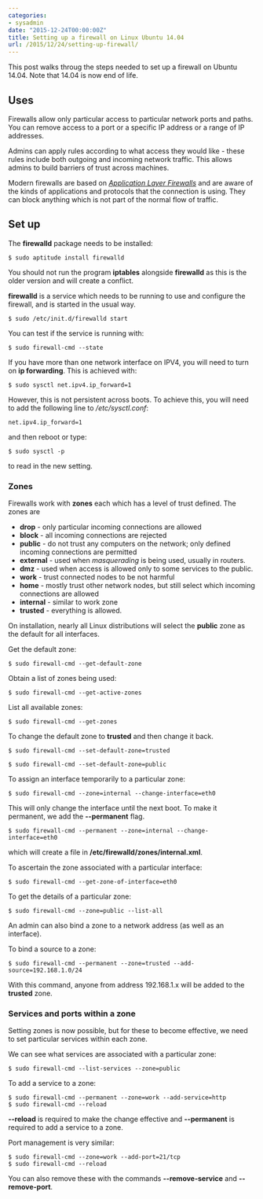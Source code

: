 ```yaml
---
categories:
- sysadmin
date: "2015-12-24T00:00:00Z"
title: Setting up a firewall on Linux Ubuntu 14.04
url: /2015/12/24/setting-up-firewall/
---
```


This post walks throug the steps needed to set up a firewall on Ubuntu 14.04. Note that 14.04 is now end of life. 

## Uses
Firewalls allow only particular access to particular network ports and paths. You can remove access to a port or a specific IP address or a range of IP addresses.

Admins can apply rules according to what access they would like - these rules include both outgoing and incoming network traffic. This allows admins to build barriers of trust across machines.

Modern firewalls are based on [_Application Layer Firewalls_](https://en.wikipedia.org/wiki/Application_firewall) and are aware of the kinds of applications and protocols that the connection is using. They can block anything which is not part of the normal flow of traffic.

## Set up

The __firewalld__ package needs to be installed:

    $ sudo aptitude install firewalld 

You should not run the program __iptables__ alongside __firewalld__ as this is the older version and will create a conflict.

__firewalld__ is a service which needs to be running to use and configure the firewall, and is started in the usual way.

    $ sudo /etc/init.d/firewalld start 

You can test if the service is running with:

    $ sudo firewall-cmd --state

If you have more than one network interface on IPV4, you will need to turn on **ip forwarding**. This is achieved with:

    $ sudo sysctl net.ipv4.ip_forward=1

However, this is not persistent across boots. To achieve this, you will need to add the following line to */etc/sysctl.conf*:

    net.ipv4.ip_forward=1 

and then reboot or type:

    $ sudo sysctl -p 

to read in the new setting.

### Zones

Firewalls work with **zones** each which has a level of trust defined. The zones are

* **drop** - only particular incoming connections are allowed
* **block** - all incoming connections are rejected
* **public** - do not trust any computers on the network; only defined incoming connections are permitted
* **external** - used when _masquerading_ is being used, usually in routers. 
* **dmz** - used when access is allowed only to some services to the public. 
* **work** - trust connected nodes to be not harmful
* **home** - mostly trust other network nodes, but still select which incoming connections are allowed
* **internal** - similar to work zone
* **trusted** - everything is allowed.

On installation, nearly all Linux distributions will select the __public__ zone as the default for all interfaces.

Get the default zone:

    $ sudo firewall-cmd --get-default-zone

Obtain a list of zones being used:

    $ sudo firewall-cmd --get-active-zones 

List all available zones:

    $ sudo firewall-cmd --get-zones 

To change the default zone to **trusted** and then change it back.

    $ sudo firewall-cmd --set-default-zone=trusted

    $ sudo firewall-cmd --set-default-zone=public


To assign an interface temporarily to a particular zone:

    $ sudo firewall-cmd --zone=internal --change-interface=eth0

This will only change the interface until the next boot. To make it permanent, we add the **--permanent** flag.

    $ sudo firewall-cmd --permanent --zone=internal --change-interface=eth0

which will create a file in **/etc/firewalld/zones/internal.xml**.

To ascertain the zone associated with a particular interface:

    $ sudo firewall-cmd --get-zone-of-interface=eth0

To get the details of a particular zone:

    $ sudo firewall-cmd --zone=public --list-all 

An admin can also bind a zone to a network address (as well as an interface).

To bind a source to a zone:

    $ sudo firewall-cmd --permanent --zone=trusted --add-source=192.168.1.0/24

With this command, anyone from address 192.168.1.x will be added to the **trusted** zone. 

### Services and ports within a zone

Setting zones is now possible, but for these to become effective, we need to set particular services within each zone.

We can see what services are associated with a particular zone:

    $ sudo firewall-cmd --list-services --zone=public

To add a service to a zone:

    $ sudo firewall-cmd --permanent --zone=work --add-service=http
    $ sudo firewall-cmd --reload 

**--reload** is required to make the change effective and **--permanent** is required to add a service to a zone.

Port management is very similar:

    $ sudo firewall-cmd --zone=work --add-port=21/tcp
    $ sudo firewall-cmd --reload 

You can also remove these with the commands **--remove-service** and **--remove-port**. 
